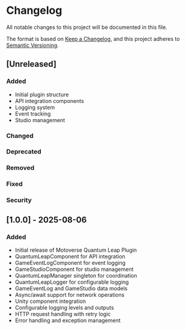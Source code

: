 # Changelog

All notable changes to this project will be documented in this file.

The format is based on [Keep a Changelog](https://keepachangelog.com/en/1.0.0/),
and this project adheres to [Semantic Versioning](https://semver.org/spec/v2.0.0.html).

## [Unreleased]

### Added
- Initial plugin structure
- API integration components
- Logging system
- Event tracking
- Studio management

### Changed

### Deprecated

### Removed

### Fixed

### Security

## [1.0.0] - 2025-08-06

### Added
- Initial release of Motoverse Quantum Leap Plugin
- QuantumLeapComponent for API integration
- GameEventLogComponent for event logging
- GameStudioComponent for studio management
- QuantumLeapManager singleton for coordination
- QuantumLeapLogger for configurable logging
- GameEventLog and GameStudio data models
- Async/await support for network operations
- Unity component integration
- Configurable logging levels and outputs
- HTTP request handling with retry logic
- Error handling and exception management 